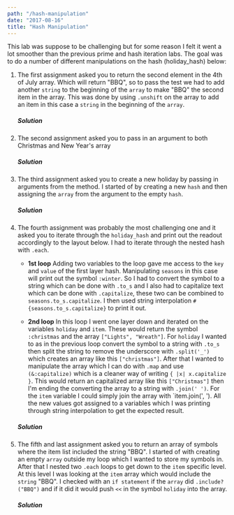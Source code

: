 ```yaml
---
path: "/hash-manipulation"
date: "2017-08-16"
title: "Hash Manipulation"
---
```


This lab was suppose to be challenging but for some reason I felt it went a lot smoother than the previous prime and hash iteration labs. The goal was to do a number of different manipulations on the hash (holiday_hash) below:
<script src="https://gist.github.com/scarsam/594303fb554f5e68210a27f9c2dbcdb5.js"></script>

1. The first assignment asked you to return the second element in the 4th of July array. Which will return "BBQ", so to pass the test we had to add another `string` to the beginning of the `array` to make "BBQ" the second item in the array. This was done by using `.unshift` on the array to add an item in this case a `string` in the beginning of the `array`. 
    ##### Solution
    <script src="https://gist.github.com/scarsam/fef0dd5af42827d89ea6c93165fe5bfe.js"></script>

2. The second assignment asked you to pass in an argument to both Christmas and New Year's array 
    ##### Solution
    <script src="https://gist.github.com/scarsam/00a8c026e023de7d9d76e051233b612a.js"></script>

3. The third assignment asked you to create a new holiday by passing in arguments from the method. I started of by creating a new `hash` and then assigning the `array` from the argument to the empty `hash`.
    ##### Solution
    <script src="https://gist.github.com/scarsam/50e9d0cfd347ed9b364c7ed1d9c97ea5.js"></script>

4. The fourth assignment was probably the most challenging one and it asked you to iterate through the `holiday_hash` and print out the readout accordingly to the layout below. I had to iterate through the nested hash with `.each`. 
    - **1st loop** Adding two variables to the loop gave me access to the `key` and `value` of the first layer hash. Manipulating `seasons` in this case will print out the symbol `:winter`. So I had to convert the symbol to a string which can be done with `.to_s` and I also had to capitalize text which can be done with `.capitalize`, these two can be combined to `seasons.to_s.capitalize`. I then used string interpolation `#{seasons.to_s.capitalize}` to print it out.
    
    - **2nd loop** In this loop I went one layer down and iterated on the variables `holiday` and `item`. These would return the symbol `:christmas` and the array `["Lights", "Wreath"]`. For `holiday` I wanted to as in the previous loop convert the symbol to a string with `.to_s` then split the string to remove the underscore with `.split('_')` which creates an array like this `["christmas"]`. After that I wanted to manipulate the array which I can do with `.map` and use `(&:capitalize)` which is a cleaner way of writing `{ |x| x.capitalize }`. This would return an capitalized array like this `["Christmas"]` then I'm ending the converting the array to a string with `.join(' ')`. For the `item` variable I could simply join the array with `item.join(', '). All the new values got assigned to a variables which I was printing through string interpolation to get the expected result.
    ##### Solution
    <script src="https://gist.github.com/scarsam/6e5b00502893fcd1c5dd8e6fcc6106bb.js"></script>

5. The fifth and last assignment asked you to return an array of symbols where the item list included the string "BBQ". I started of with creating an empty `array` outside my loop which I wanted to store my symbols in. After that I nested two `.each` loops to get down to the `item` specific level. At this level I was looking at the `item` array which would include the `string` "BBQ". I checked with an `if statement` if the `array` did `.include?("BBQ")` and if it did it would push `<<` in the symbol `holiday` into the array.
    ##### Solution
    <script src="https://gist.github.com/scarsam/67c6f99f5f4edace2934ff042c12136b.js"></script>